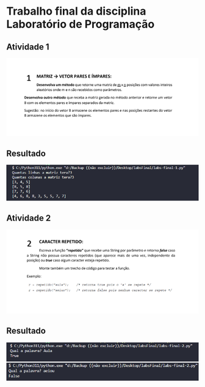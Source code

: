 # Trabalho final da disciplina Laboratório de Programação

## Atividade 1

<img src='./assets/final-1.png'>
<h2>Resultado</h2>
<img src='./assets/result-1.png'>

## Atividade 2

<img src='./assets/final-2.png'>
<h2>Resultado</h2>
<img src='./assets/result-2.png'>
<img src='./assets/result3.png'>
